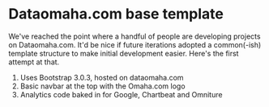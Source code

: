 Dataomaha.com base template
=====
We've reached the point where a handful of people are developing projects on Dataomaha.com. It'd be nice if future iterations adopted a common(-ish) template structure to make initial development easier.
Here's the first attempt at that.
<ol>
<li>Uses Bootstrap 3.0.3, hosted on dataomaha.com</li>
<li>Basic navbar at the top with the Omaha.com logo</li>
<li>Analytics code baked in for Google, Chartbeat and Omniture</li>
</ol>
